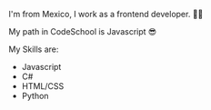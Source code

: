 I'm from Mexico, I work as a frontend developer. ✌🏼

My path in CodeSchool is Javascript 😎

My Skills are:
- Javascript
- C#
- HTML/CSS
- Python
